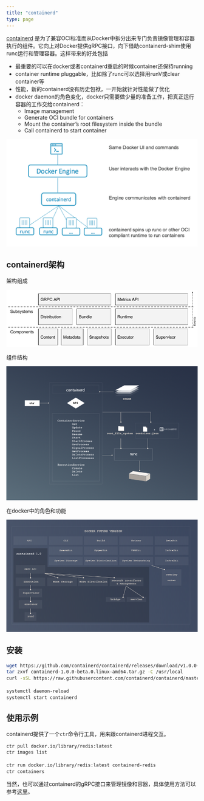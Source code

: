 ```yaml
---
title: "containerd"
type: page
---
```


[containerd](https://containerd.io/) 是为了兼容OCI标准而从Docker中拆分出来专门负责镜像管理和容器执行的组件。它向上对Docker提供gRPC接口，向下借助containerd-shim使用runc运行和管理容器。这样带来的好处包括

* 最重要的可以在docker或者containerd重启的时候container还保持running
* container runtime pluggable，比如除了runc可以选择用runV或clear container等
* 性能，新的containerd没有历史包袱，一开始就针对性能做了优化
* docker daemon的角色变化，docker只需要做少量的准备工作，把真正运行容器的工作交给containerd：
  - Image management
  - Generate OCI bundle for containers
  - Mount the container’s root filesystem inside the bundle
  - Call containerd to start container



![](docker-v11.png)

## containerd架构

架构组成

![](containerd.png)

组件结构

![](chart-a.png)

在docker中的角色和功能

![](chart-d.png)

## 安装

```sh
wget https://github.com/containerd/containerd/releases/download/v1.0.0-beta.0/containerd-1.0.0-beta.0.linux-amd64.tar.gz
tar zxvf containerd-1.0.0-beta.0.linux-amd64.tar.gz -C /usr/local
curl -sSL https://raw.githubusercontent.com/containerd/containerd/master/containerd.service -o /lib/systemd/system/containerd.service

systemctl daemon-reload
systemctl start containerd
```

## 使用示例

containerd提供了一个`ctr`命令行工具，用来跟containerd进程交互。

```sh
ctr pull docker.io/library/redis:latest
ctr images list

ctr run docker.io/library/redis:latest containerd-redis
ctr containers
```

当然，也可以通过containerd的gRPC接口来管理镜像和容器，具体使用方法可以参考[这里](https://github.com/containerd/containerd/blob/master/docs/getting-started.md)。